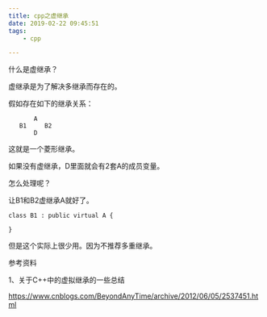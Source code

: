 ```yaml
---
title: cpp之虚继承
date: 2019-02-22 09:45:51
tags:
	- cpp

---
```




什么是虚继承？

虚继承是为了解决多继承而存在的。

假如存在如下的继承关系：

```
       A
   B1     B2
   	   D
```

这就是一个菱形继承。

如果没有虚继承，D里面就会有2套A的成员变量。

怎么处理呢？

让B1和B2虚继承A就好了。

```
class B1 : public virtual A {
    
}
```

但是这个实际上很少用。因为不推荐多重继承。



参考资料

1、关于C++中的虚拟继承的一些总结

https://www.cnblogs.com/BeyondAnyTime/archive/2012/06/05/2537451.html